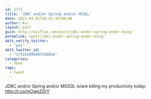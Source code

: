 ```yaml
---
id: 1772
title: 'JDBC and/or Spring and/or MSSQ…'
date: 2012-03-01T18:45:33+00:00
author: Avi
layout: post
guid: http://aviflax.com/post/jdbc-andor-spring-andor-mssq/
permalink: /post/jdbc-andor-spring-andor-mssq/
aktt_notify_twitter:
  - 'yes'
aktt_twitter_id:
  - "175351095097430016"
categories:
  - none
tags:
  - tweet
---
```

JDBC and/or Spring and/or MSSQL is/are killing my productivity today: <a href="http://t.co/mOwpZOrY" rel="nofollow">http://t.co/mOwpZOrY</a>